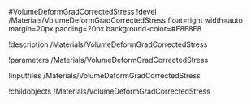<!-- MOOSE Object Documentation Stub: Remove this when content is added. -->
#VolumeDeformGradCorrectedStress
!devel /Materials/VolumeDeformGradCorrectedStress float=right width=auto margin=20px padding=20px background-color=#F8F8F8

!description /Materials/VolumeDeformGradCorrectedStress

!parameters /Materials/VolumeDeformGradCorrectedStress

!inputfiles /Materials/VolumeDeformGradCorrectedStress

!childobjects /Materials/VolumeDeformGradCorrectedStress
